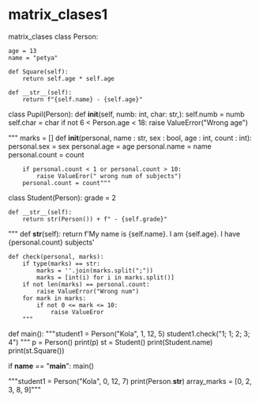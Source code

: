 # matrix_clases1
matrix_clases
class Person:
    
    age = 13 
    name = "petya"
    
    def Square(self):
        return self.age * self.age
        
    def __str__(self):
        return f"{self.name} - {self.age}"

class Pupil(Person):
    def __init__(self, numb: int, char: str,):
        self.numb = numb
        self.char = char
    if not 6 < Person.age < 18:
        raise ValueError("Wrong age")
    
    
"""    marks = []
    def __init__(personal, name : str, sex : bool, age : int, count : int):
        personal.sex = sex
        personal.age = age
        personal.name = name
        personal.count = count
        
        if personal.count < 1 or personal.count > 10:
            raise ValueEror(" wrong num of subjects")
        personal.count = count"""

class Student(Person):
    grade = 2
    
    def __str__(self):
        return str(Person()) + f" - {self.grade}"
            
"""    def __str__(self):
        return f'My name is {self.name}. I am {self.age}. I have {personal.count} subjects'
    
    def check(personal, marks):
        if type(marks) == str:
            marks = ''.join(marks.split(";"))
            marks = [int(i) for i in marks.split()]
        if not len(marks) == personal.count:
            raise ValueError("Wrong num")
        for mark in marks:
            if not 0 <= mark <= 10:
                raise ValueEror
        """
        
        
def main():
    """student1 = Person("Kola", 1, 12, 5)
    student1.check("1; 1; 2; 3; 4")
"""
    p = Person()
    print(p)
    st = Student()
    print(Student.name)
    print(st.Square())

if __name__ == "__main__":
    main()
    
    
"""student1 = Person("Kola", 0, 12, 7)
print(Person.__str__)
array_marks = [0, 2, 3, 8, 9]"""
